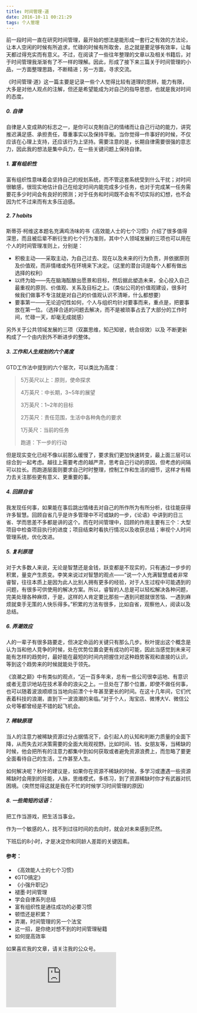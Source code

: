 ```yaml
---
title: 时间管理-道
date: 2016-10-11 00:21:29
tags: 个人管理
---
```


前一段时间一直在研究时间管理，最开始的想法是能形成一套行之有效的方法论，让本人空闲的时候有所追求，忙碌的时候有所取舍，总之就是要足够有效率，让每天都过得充实而有意义。不过，在阅读了一些往年整理的文章以及相关书籍后，对于时间管理我渐渐有了不一样的理解。因此，形成了接下来三篇关于时间管理的小品，一方面整理思路，不断精进；另一方面，寻求交流。

《时间管理·道》这一篇主要是记录一些个人觉得比较有道理的思辨，能力有限，大多是对他人观点的注解，但还是希望能成为对自己的指导思想，也就是我对时间的态度。

##### 0. 自律
自律是人变成熟的标志之一，是你可以克制自己的情绪而让自己行动的能力，讲究推迟满足感、承担责任，尊重事实以及保持平衡。当你觉得一件事好的时候，不仅应该在心理上支持，还应该行为上坚持。需要注意的是，长期自律需要很强的意志力，因此我的想法是集中兵力，在一些关键问题上保持自律。

##### 1. 富有组织性
富有组织性意味着会坚持自己的规划系统，而不管这套系统受到什么干扰；对时间很敏感，很现实地估计自己在给定时间内能完成多少任务，也对于完成某一任务需要花多少时间会有良好的预测；对于任务和时间既不会有不切实际的幻想，也不会因为忙不过来而有太多压迫感。

##### 2. 7 habits
斯蒂芬·柯维这本题名充满鸡汤味的书《高效能人士的七个习惯》介绍了很多值得深思，而且被后辈不断衍生的七个行为准则，其中个人领域发展的三项也可以用在个人的时间管理准则上，分别是：
- 积极主动——采取主动，为自己过去、现在以及未来的行为负责，并依据原则及价值观，而非情绪或外在环境来下决定。（这里的潜台词是每个人都有做出选择的权利）
- 以终为始——先在脑海酝酿出愿景和目标，然后据此塑造未来，全心投入自己最重视的原则、价值观、关系及目标之上。（类似公司的价值观建设，很多时候我们做事不专注就是对自己的价值观认识不清晰，什么都想要）
- 要事第一——无论迫切性如何，个人与组织均针对要事而来，重点是，把要事放在第一位。（选择合适的问题去解决，而不是被琐事占去了大部分的工作时间，忙碌一天，却毫无成就感）

另外关于公共领域发展的三项（双赢思维，知己知彼，统合综效）以及  不断更新 构成了一个由内到外不断进步的整体。

##### 3. 工作和人生规划的六个高度
GTD工作法中提到的六个层次，可以类比为高度：
> 5万英尺以上：原则，使命探求
>
> 4万英尺：中长期，3~5年的展望
>
> 3万英尺：1~2年的目标
>
> 2万英尺：责任范围，生活中各种角色的要求
>
> 1万英尺：当前的任务
>
> 跑道：下一步的行动

但是现实变化已经不像以前那么缓慢了，要求我们更加快速转变，最上面三层可以综合到一起考虑。越往上需要考虑的越严肃，思考自己行动的原因，但考虑的间隔可以拉长。而跑道层面则要求自己时时整理，控制工作和生活的细节，这样才有精力去关注那些更有意义、更重要的事。

##### 4. 回顾自省
我发现任何事，如果能在事后跳出情绪去对自己的所作所为有所分析，往往能获得许多智慧。回顾自省几乎是许多管理中不可或缺的一步，《论语》中讲到的日三省、学而思差不多都是讲的这个。而在时间管理中，回顾的作用主要有三个：大型项目中检查项目执行的进度；项目结束时看执行情况以及收获总结；审视个人时间管理系统，优化改进。

##### 5. 复利原理
对于大多数人来说，无论是智慧还是金钱，跃变都是不现实的，只有通过一步步的积累，量变产生质变。李笑来说过对智慧的观点——“说一个人充满智慧或者非常睿智，往往本质上是因为此人比别人拥有更多的经验，对于人生过程中可能遇到的问题，有很多可供使用的解决方案。所以，睿智的人总是可以轻松解决各种问题，完美处理各种麻烦，于是，这样的人肯定要比那些一遇到问题就很苦恼、一遇到麻烦就束手无策的人快乐得多。”积累的方法有很多，比如自省，观察他人，阅读以及总结。

##### 6. 弄潮效应
人的一辈子有很多路要走，但决定命运的关键只有那么几步。秋叶提出这个概念是认为当和他人竞争的时候，处在优势位置会更有成功的可能，因此当感觉到未来可能有怎样的趋势时，最好能在最短的时间内把握住对这种趋势客观和直接的认识，等到这个趋势来的时候就能处于领先。

《浪潮之巅》中有类似的观点，“近一百多年来，总有一些公司很幸运地、有意识或者无意识地站在技术革命的浪尖之上。一旦处在了那个位置，即使不做任何事，也可以随着波浪顺顺当当地向前漂个十年甚至更长的时间。在这十几年间，它们代表着科技的浪潮，直到下一波浪潮的来临。”对于个人，淘宝店、微博大V、微信公众号等都曾经是不错的起飞机会。

##### 7. 稀缺原理
当人的注意力被稀缺资源过分占据情况下，会引起人的认知和判断力质量的全面下降，从而失去对决策需要的全面大局观视野。比如时间、钱、女朋友等，当稀缺的时候，他会把所有的注意力都集中到如何获取或者避免资源浪费上，而忽略了要更全面看待自己的生活，工作甚至人生。

如何解决呢？秋叶的建议是，如果你在资源不稀缺的时候，多学习或遭遇一些资源稀缺时会用到的技能，人脉，思维模式，多练习，到了资源稀缺时你才有武器对抗困境。（突然觉得这就是我在不忙的时候学习时间管理的原因）

##### 8. 一些简短的话语：
把工作当游戏，把生活当事业。

作为一个敏感的人，找不到过往时间的去向时，就会对未来感到茫然。

下班后的8小时，才是决定你和同龄人差距的关键因素。


#### 参考：
- 《高效能人士的七个习惯》
- 《GTD搞定》
- 《小强升职记》
- 褪墨·时间管理
- 学会自律系列总结
- 富有组织性是通往成功的必要习惯
- 顿悟还是积累？
- 弄潮，时间管理的另一个法宝
- 这一招，是你绝对想不到的时间管理秘籍
- 如何提高效率

如果喜欢我的文章，请关注我的公众号。
![公众号](http://bdbea3.duapp.com/pcs_download.php?id=3172&link=%2Fapps%2Fhgf_blog%2F%E5%85%AC%E4%BC%97%E5%8F%B7logo.jpg)
